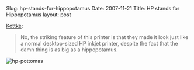 Slug: hp-stands-for-hippopotamus
Date: 2007-11-21
Title: HP stands for Hippopotamus
layout: post

[Kottke](http://www.kottke.org/07/11/surreal-printer):

>No, the striking feature of this printer is that they made it look just like a normal desktop-sized HP inkjet printer, despite the fact that the damn thing is as big as a hippopotamus.

<img  alt="hp-pottomas" class="at-xid-6a010534988cd3970b0120a55ce8ea970b " src="http://steveivy.typepad.com/.a/6a010534988cd3970b0120a55ce8ea970b-pi" />
